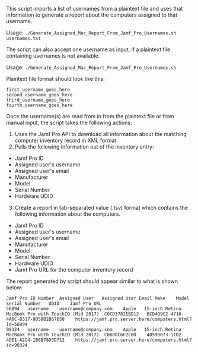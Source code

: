 This script imports a list of usernames from a plaintext file  and uses that information to generate a report about the computers assigned to that username.

Usage: `./Generate_Assigned_Mac_Report_From_Jamf_Pro_Usernames.sh usernames.txt`

The script can also accept one username as input, if a plaintext file containing usernames
is not available.

Usage: `./Generate_Assigned_Mac_Report_From_Jamf_Pro_Usernames.sh`

Plaintext file format should look like this:

```
first_username_goes_here
second_username_goes_here
third_username_goes_here
fourth_username_goes_here
```

Once the username(s) are read from in from the plaintext file or from manual input, the script takes the following actions:

1. Uses the Jamf Pro API to download all information about the matching computer inventory record in XML format.
2. Pulls the following information out of the inventory entry:

*    Jamf Pro ID
*    Assigned user's username
*    Assigned user's email
*    Manufacturer
*    Model
*    Serial Number
*    Hardware UDID

3. Create a report in tab-separated value (.tsv) format which contains the following information
   about the computers.

*    Jamf Pro ID
*    Assigned user's username
*    Assigned user's email
*    Manufacturer
*    Model
*    Serial Number
*    Hardware UDID
*    Jamf Pro URL for the computer inventory record

The report generated by script should appear similar to what is shown below:

```
Jamf Pro ID Number	Assigned User	Assigned User Email	Make	Model	Serial Number	UDID	Jamf Pro URL
56894	username	username@company.com	Apple	15-inch Retina MacBook Pro with TouchID (Mid 2017)	C0CD3782EBD12	BCD409C2-4716-4A6C-B317-9D59B2B67658	https://jamf.pro.server.here/computers.html?id=56894
98324	username	username@company.com	Apple	15-inch Retina MacBook Pro with TouchID (Mid 2017)	C060DC6F2C6D	4059B073-11D2-4DE1-A2C4-1B8B78D3D712	https://jamf.pro.server.here/computers.html?id=98324


```
